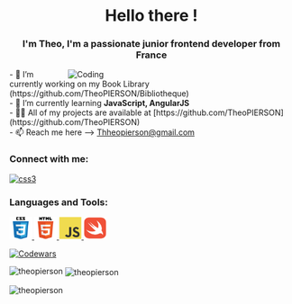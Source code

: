 <h1 align="center">Hello there !</h1>
<h3 align="center">I'm Theo, I'm a passionate junior frontend developer from France</h3>
<img
  align="right"
  alt="Coding"
  width="400"
  src="https://www.inventateq.com/assets/python/small.gif"
/>
- 🔭 I’m currently working on my Book Library (https://github.com/TheoPIERSON/Bibliotheque) <br> - 🌱 I’m
currently learning <strong>JavaScript, AngularJS</strong> <br> - 👨‍💻 All of my projects are available at
[https://github.com/TheoPIERSON](https://github.com/TheoPIERSON) <br> - 📫 Reach me here --> <a href="mailto:thheopierson@gmail.com">Thheopierson@gmail.com</a>

<h3 align="left">Connect with me:</h3>
<a href="https://www.linkedin.com/in/theo-pierson-5bab87216/"><img
      src="https://static.vecteezy.com/system/resources/previews/018/930/587/original/linkedin-logo-linkedin-icon-transparent-free-png.png"
      alt="css3"
      width="50"
      height="50"
    /></a>

<h3 align="left">Languages and Tools:</h3>
<p align="left">
  <a href="https://www.w3schools.com/css/" target="_blank" rel="noreferrer">
    <img
      src="https://raw.githubusercontent.com/devicons/devicon/master/icons/css3/css3-original-wordmark.svg"
      alt="css3"
      width="40"
      height="40"
    />
  </a>
  <a href="https://www.w3.org/html/" target="_blank" rel="noreferrer">
    <img
      src="https://raw.githubusercontent.com/devicons/devicon/master/icons/html5/html5-original-wordmark.svg"
      alt="html5"
      width="40"
      height="40"
    />
  </a>
  <a href="https://developer.mozilla.org/en-US/docs/Web/JavaScript" target="_blank" rel="noreferrer">
    <img
      src="https://raw.githubusercontent.com/devicons/devicon/master/icons/javascript/javascript-original.svg"
      alt="javascript"
      width="40"
      height="40"
    />
  </a>
  <a href="https://developer.apple.com/swift/" target="_blank" rel="noreferrer">
    <img
      src="https://raw.githubusercontent.com/devicons/devicon/master/icons/swift/swift-original.svg"
      alt="swift"
      width="40"
      height="40"
    />
  </a>
  
  [![Codewars](https://www.codewars.com/users/TheoPIERSON/badges/large)](https://www.codewars.com/users/TheoPIERSON)
  
</p>
<p><img align="left" src="https://github-readme-stats.vercel.app/api/top-langs?username=theopierson&show_icons=true&locale=en&layout=compact" alt="theopierson" /></p>

<p>&nbsp;<img align="center" src="https://github-readme-stats.vercel.app/api?username=theopierson&show_icons=true&locale=en" alt="theopierson" /></p>

<p><img align="center" src="https://github-readme-streak-stats.herokuapp.com/?user=theopierson&" alt="theopierson" /></p>


